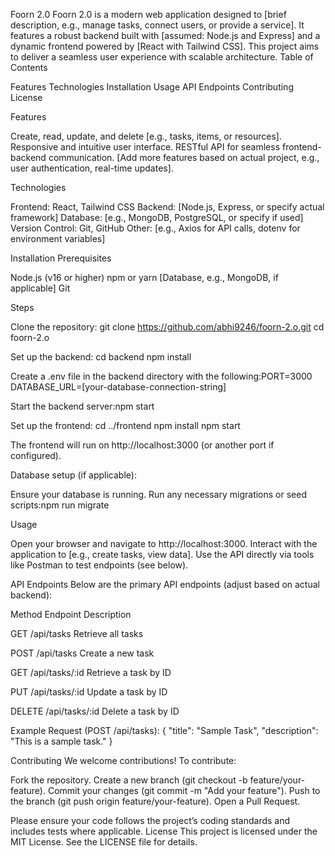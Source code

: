 Foorn 2.0
Foorn 2.0 is a modern web application designed to [brief description, e.g., manage tasks, connect users, or provide a service]. It features a robust backend built with [assumed: Node.js and Express] and a dynamic frontend powered by [React with Tailwind CSS]. This project aims to deliver a seamless user experience with scalable architecture.
Table of Contents

Features
Technologies
Installation
Usage
API Endpoints
Contributing
License

Features

Create, read, update, and delete [e.g., tasks, items, or resources].
Responsive and intuitive user interface.
RESTful API for seamless frontend-backend communication.
[Add more features based on actual project, e.g., user authentication, real-time updates].

Technologies

Frontend: React, Tailwind CSS
Backend: [Node.js, Express, or specify actual framework]
Database: [e.g., MongoDB, PostgreSQL, or specify if used]
Version Control: Git, GitHub
Other: [e.g., Axios for API calls, dotenv for environment variables]

Installation
Prerequisites

Node.js (v16 or higher)
npm or yarn
[Database, e.g., MongoDB, if applicable]
Git

Steps

Clone the repository:
git clone https://github.com/abhi9246/foorn-2.o.git
cd foorn-2.o


Set up the backend:
cd backend
npm install


Create a .env file in the backend directory with the following:PORT=3000
DATABASE_URL=[your-database-connection-string]


Start the backend server:npm start




Set up the frontend:
cd ../frontend
npm install
npm start


The frontend will run on http://localhost:3000 (or another port if configured).


Database setup (if applicable):

Ensure your database is running.
Run any necessary migrations or seed scripts:npm run migrate





Usage

Open your browser and navigate to http://localhost:3000.
Interact with the application to [e.g., create tasks, view data].
Use the API directly via tools like Postman to test endpoints (see below).

API Endpoints
Below are the primary API endpoints (adjust based on actual backend):



Method
Endpoint
Description



GET
/api/tasks
Retrieve all tasks


POST
/api/tasks
Create a new task


GET
/api/tasks/:id
Retrieve a task by ID


PUT
/api/tasks/:id
Update a task by ID


DELETE
/api/tasks/:id
Delete a task by ID


Example Request (POST /api/tasks):
{
  "title": "Sample Task",
  "description": "This is a sample task."
}

Contributing
We welcome contributions! To contribute:

Fork the repository.
Create a new branch (git checkout -b feature/your-feature).
Commit your changes (git commit -m "Add your feature").
Push to the branch (git push origin feature/your-feature).
Open a Pull Request.

Please ensure your code follows the project’s coding standards and includes tests where applicable.
License
This project is licensed under the MIT License. See the LICENSE file for details.
